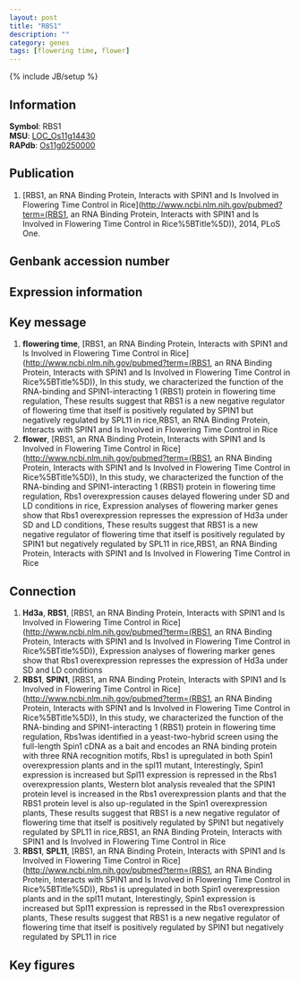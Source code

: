 ```yaml
---
layout: post
title: "RBS1"
description: ""
category: genes
tags: [flowering time, flower]
---
```

{% include JB/setup %}

## Information
__Symbol__: RBS1  
__MSU__: [LOC_Os11g14430](http://rice.plantbiology.msu.edu/cgi-bin/ORF_infopage.cgi?orf=LOC_Os11g14430)  
__RAPdb__: [Os11g0250000](http://rapdb.dna.affrc.go.jp/viewer/gbrowse_details/irgsp1?name=Os11g0250000)  

## Publication
1. [RBS1, an RNA Binding Protein, Interacts with SPIN1 and Is Involved in Flowering Time Control in Rice](http://www.ncbi.nlm.nih.gov/pubmed?term=(RBS1, an RNA Binding Protein, Interacts with SPIN1 and Is Involved in Flowering Time Control in Rice%5BTitle%5D)), 2014, PLoS One.

## Genbank accession number

## Expression information

## Key message
1. __flowering time__, [RBS1, an RNA Binding Protein, Interacts with SPIN1 and Is Involved in Flowering Time Control in Rice](http://www.ncbi.nlm.nih.gov/pubmed?term=(RBS1, an RNA Binding Protein, Interacts with SPIN1 and Is Involved in Flowering Time Control in Rice%5BTitle%5D)),  In this study, we characterized the function of the RNA-binding and SPIN1-interacting 1 (RBS1) protein in flowering time regulation, These results suggest that RBS1 is a new negative regulator of flowering time that itself is positively regulated by SPIN1 but negatively regulated by SPL11 in rice,RBS1, an RNA Binding Protein, Interacts with SPIN1 and Is Involved in Flowering Time Control in Rice
2. __flower__, [RBS1, an RNA Binding Protein, Interacts with SPIN1 and Is Involved in Flowering Time Control in Rice](http://www.ncbi.nlm.nih.gov/pubmed?term=(RBS1, an RNA Binding Protein, Interacts with SPIN1 and Is Involved in Flowering Time Control in Rice%5BTitle%5D)),  In this study, we characterized the function of the RNA-binding and SPIN1-interacting 1 (RBS1) protein in flowering time regulation, Rbs1 overexpression causes delayed flowering under SD and LD conditions in rice, Expression analyses of flowering marker genes show that Rbs1 overexpression represses the expression of Hd3a under SD and LD conditions, These results suggest that RBS1 is a new negative regulator of flowering time that itself is positively regulated by SPIN1 but negatively regulated by SPL11 in rice,RBS1, an RNA Binding Protein, Interacts with SPIN1 and Is Involved in Flowering Time Control in Rice

## Connection
1. __Hd3a__, __RBS1__, [RBS1, an RNA Binding Protein, Interacts with SPIN1 and Is Involved in Flowering Time Control in Rice](http://www.ncbi.nlm.nih.gov/pubmed?term=(RBS1, an RNA Binding Protein, Interacts with SPIN1 and Is Involved in Flowering Time Control in Rice%5BTitle%5D)),  Expression analyses of flowering marker genes show that Rbs1 overexpression represses the expression of Hd3a under SD and LD conditions
2. __RBS1__, __SPIN1__, [RBS1, an RNA Binding Protein, Interacts with SPIN1 and Is Involved in Flowering Time Control in Rice](http://www.ncbi.nlm.nih.gov/pubmed?term=(RBS1, an RNA Binding Protein, Interacts with SPIN1 and Is Involved in Flowering Time Control in Rice%5BTitle%5D)),  In this study, we characterized the function of the RNA-binding and SPIN1-interacting 1 (RBS1) protein in flowering time regulation, Rbs1was identified in a yeast-two-hybrid screen using the full-length Spin1 cDNA as a bait and encodes an RNA binding protein with three RNA recognition motifs, Rbs1 is upregulated in both Spin1 overexpression plants and in the spl11 mutant, Interestingly, Spin1 expression is increased but Spl11 expression is repressed in the Rbs1 overexpression plants, Western blot analysis revealed that the SPIN1 protein level is increased in the Rbs1 overexpression plants and that the RBS1 protein level is also up-regulated in the Spin1 overexpression plants, These results suggest that RBS1 is a new negative regulator of flowering time that itself is positively regulated by SPIN1 but negatively regulated by SPL11 in rice,RBS1, an RNA Binding Protein, Interacts with SPIN1 and Is Involved in Flowering Time Control in Rice
3. __RBS1__, __SPL11__, [RBS1, an RNA Binding Protein, Interacts with SPIN1 and Is Involved in Flowering Time Control in Rice](http://www.ncbi.nlm.nih.gov/pubmed?term=(RBS1, an RNA Binding Protein, Interacts with SPIN1 and Is Involved in Flowering Time Control in Rice%5BTitle%5D)),  Rbs1 is upregulated in both Spin1 overexpression plants and in the spl11 mutant, Interestingly, Spin1 expression is increased but Spl11 expression is repressed in the Rbs1 overexpression plants, These results suggest that RBS1 is a new negative regulator of flowering time that itself is positively regulated by SPIN1 but negatively regulated by SPL11 in rice

## Key figures


